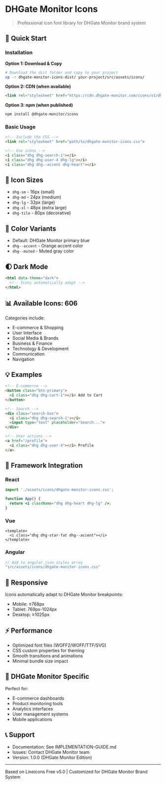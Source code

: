 # DHGate Monitor Icons

> Professional icon font library for DHGate Monitor brand system

## 🚀 Quick Start

### Installation

**Option 1: Download & Copy**
```bash
# Download the dist folder and copy to your project
cp -r dhgate-monitor-icons-dist/ your-project/src/assets/icons/
```

**Option 2: CDN (when available)**
```html
<link rel="stylesheet" href="https://cdn.dhgate-monitor.com/icons/v1/dhgate-monitor-icons.css">
```

**Option 3: npm (when published)**
```bash
npm install @dhgate-monitor/icons
```

### Basic Usage

```html
<!-- Include the CSS -->
<link rel="stylesheet" href="path/to/dhgate-monitor-icons.css">

<!-- Use icons -->
<i class="dhg dhg-search-1"></i>
<i class="dhg dhg-user-4 dhg-lg"></i>
<i class="dhg dhg--accent dhg-heart"></i>
```

## 📐 Icon Sizes

- `dhg-sm` - 16px (small)
- `dhg-md` - 24px (medium)
- `dhg-lg` - 32px (large)  
- `dhg-xl` - 48px (extra large)
- `dhg-tile` - 80px (decorative)

## 🎨 Color Variants

- Default: DHGate Monitor primary blue
- `dhg--accent` - Orange accent color
- `dhg--muted` - Muted gray color

## 🌓 Dark Mode

```html
<html data-theme="dark">
  <!-- Icons automatically adapt -->
</html>
```

## 📊 Available Icons: 606

Categories include:
- E-commerce & Shopping
- User Interface 
- Social Media & Brands
- Business & Finance
- Technology & Development
- Communication
- Navigation

## 💡 Examples

```html
<!-- E-commerce -->
<button class="btn-primary">
  <i class="dhg dhg-cart-1"></i> Add to Cart
</button>

<!-- Search -->
<div class="search-box">
  <i class="dhg dhg-search-1"></i>
  <input type="text" placeholder="Search...">
</div>

<!-- User actions -->
<a href="/profile">
  <i class="dhg dhg-user-4"></i> Profile
</a>
```

## 🔧 Framework Integration

### React
```jsx
import './assets/icons/dhgate-monitor-icons.css';

function App() {
  return <i className="dhg dhg-heart dhg-lg" />;
}
```

### Vue
```vue
<template>
  <i class="dhg dhg-star-fat dhg--accent"></i>
</template>
```

### Angular
```typescript
// Add to angular.json styles array
"src/assets/icons/dhgate-monitor-icons.css"
```

## 📱 Responsive

Icons automatically adapt to DHGate Monitor breakpoints:
- Mobile: ≤768px
- Tablet: 769px-1024px  
- Desktop: ≥1025px

## ⚡ Performance

- Optimized font files (WOFF2/WOFF/TTF/SVG)
- CSS custom properties for theming
- Smooth transitions and animations
- Minimal bundle size impact

## 🎯 DHGate Monitor Specific

Perfect for:
- E-commerce dashboards
- Product monitoring tools
- Analytics interfaces
- User management systems
- Mobile applications

## 📞 Support

- Documentation: See IMPLEMENTATION-GUIDE.md
- Issues: Contact DHGate Monitor team
- Version: 1.0.0 (DHGate Monitor Edition)

---

Based on Lineicons Free v5.0 | Customized for DHGate Monitor Brand System